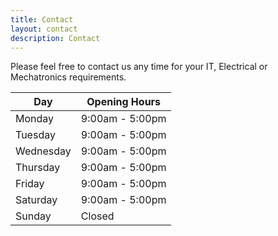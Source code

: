 ```yaml
---
title: Contact
layout: contact
description: Contact
---
```


Please feel free to contact us any time for your IT, Electrical or Mechatronics requirements.

| Day       | Opening Hours   |
| --------- | --------------- |
| Monday    | 9:00am - 5:00pm |
| Tuesday   | 9:00am - 5:00pm |
| Wednesday | 9:00am - 5:00pm |
| Thursday  | 9:00am - 5:00pm |
| Friday    | 9:00am - 5:00pm |
| Saturday  | 9:00am - 5:00pm |
| Sunday    | Closed          |
